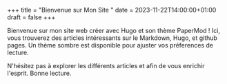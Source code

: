 +++
title = "Bienvenue sur Mon Site "
date = 2023-11-22T14:00:00+01:00
draft = false
+++



Bienvenue sur mon site web créer avec Hugo et son thème PaperMod ! Ici, vous trouverez des articles intéressants sur le Markdown, Hugo, et github pages. Un thème sombre est disponible pour ajuster vos préferences de lecture.

N'hésitez pas à explorer les différents articles et afin de vous enrichir l'esprit. Bonne lecture.



